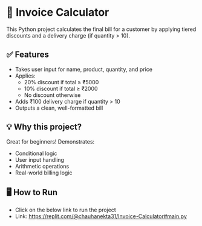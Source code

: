 # 🧾 Invoice Calculator

This Python project calculates the final bill for a customer by applying tiered discounts and a delivery charge (if quantity > 10).

## ✅ Features
- Takes user input for name, product, quantity, and price
- Applies:
  - 20% discount if total ≥ ₹5000
  - 10% discount if total ≥ ₹2000
  - No discount otherwise
- Adds ₹100 delivery charge if quantity > 10
- Outputs a clean, well-formatted bill

## 💡 Why this project?
Great for beginners! Demonstrates:
- Conditional logic
- User input handling
- Arithmetic operations
- Real-world billing logic

## 🖥 How to Run
- Click on the below link to run the project
- Link: https://replit.com/@chauhanekta31/Invoice-Calculator#main.py
  
